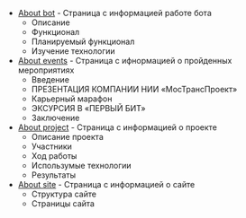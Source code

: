 - [About bot](https://github.com/Yakyg/project_practice/blob/main/docs/About%20bot.md) - Страница с информацией работе бота
  - Описание
  - Функционал
  - Планируемый функционал
  - Изучение технологии
- [About events](https://github.com/Yakyg/project_practice/blob/main/docs/About%20events.md) - Страница с ифнормацией о пройденных мероприятиях
  - Введение
  - ПРЕЗЕНТАЦИЯ КОМПАНИИ НИИ «МосТрансПроект»
  - Карьерный марафон
  - ЭКСУРСИЯ В «ПЕРВЫЙ БИТ»
  - Заключение
- [About project](https://github.com/Yakyg/project_practice/blob/main/docs/About%20project.md) - Страница с информацией о проекте
  - Описание проекта
  - Участники
  - Ход работы
  - Использумые технологии
  - Результаты
- [About site](https://github.com/Yakyg/project_practice/blob/main/docs/About%20site.md) - Страница с информацией о сайте
  - Структура сайте
  - Страницы сайта 
